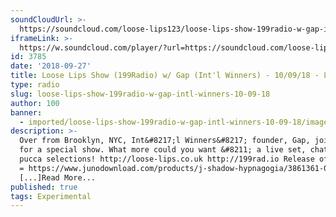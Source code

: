 ```yaml
---
soundCloudUrl: >-
  https://soundcloud.com/loose-lips123/loose-lips-show-199radio-w-gap-intl-winners-100918
iframeLink: >-
  https://w.soundcloud.com/player/?url=https://soundcloud.com/loose-lips123/loose-lips-show-199radio-w-gap-intl-winners-100918?in=loose-lips123/sets/radioshows&color=00aabb&auto_play=false&hide_related=false&show_comments=true&show_user=true&show_reposts=false
id: 3785
date: '2018-09-27'
title: Loose Lips Show (199Radio) w/ Gap (Int'l Winners) - 10/09/18 - Loose Lips
type: radio
slug: loose-lips-show-199radio-w-gap-intl-winners-10-09-18
author: 100
banner:
  - imported/loose-lips-show-199radio-w-gap-intl-winners-10-09-18/image3785.jpeg
description: >-
  Over from Brooklyn, NYC, Int&#8217;l Winners&#8217; founder, Gap, joined us
  for a special show. What more could you want &#8211; a live set, chat, and
  pucca selections! http://loose-lips.co.uk http://199rad.io Release of the week
  = https://www.junodownload.com/products/j-shadow-hypnagogia/3861361-02/
  [...]Read More...
published: true
tags: Experimental
---
```

